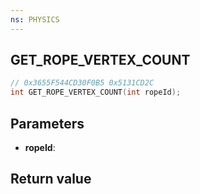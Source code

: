 ```yaml
---
ns: PHYSICS
---
```

## GET_ROPE_VERTEX_COUNT

```c
// 0x3655F544CD30F0B5 0x5131CD2C
int GET_ROPE_VERTEX_COUNT(int ropeId);
```


## Parameters
* **ropeId**:

## Return value
